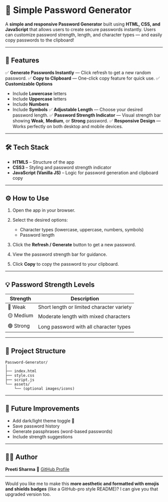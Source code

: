 # 🔐 Simple Password Generator

A **simple and responsive Password Generator** built using **HTML, CSS, and JavaScript** that allows users to create secure passwords instantly.
Users can customize password strength, length, and character types — and easily copy passwords to the clipboard!

---

## 🚀 Features

✅ **Generate Passwords Instantly** — Click refresh to get a new random password.
✅ **Copy to Clipboard** — One-click copy feature for quick use.
✅ **Customizable Options**

* Include **Lowercase** letters
* Include **Uppercase** letters
* Include **Numbers**
* Include **Symbols**
  ✅ **Adjustable Length** — Choose your desired password length.
  ✅ **Password Strength Indicator** — Visual strength bar showing **Weak**, **Medium**, or **Strong** password.
  ✅ **Responsive Design** — Works perfectly on both desktop and mobile devices.

---

## 🛠️ Tech Stack

* **HTML5** – Structure of the app
* **CSS3** – Styling and password strength indicator
* **JavaScript (Vanilla JS)** – Logic for password generation and clipboard copy

---


## ⚙️ How to Use

1. Open the app in your browser.
2. Select the desired options:

   * Character types (lowercase, uppercase, numbers, symbols)
   * Password length
3. Click the **Refresh / Generate** button to get a new password.
4. View the password strength bar for guidance.
5. Click **Copy** to copy the password to your clipboard.

---

## 💡 Password Strength Levels

| Strength  | Description                               |
| --------- | ----------------------------------------- |
| 🔴 Weak   | Short length or limited character variety |
| 🟡 Medium | Moderate length with mixed characters     |
| 🟢 Strong | Long password with all character types    |

---

## 📂 Project Structure

```
Password-Generator/
│
├── index.html
├── style.css
├── script.js
└── assets/
    └── (optional images/icons)
```

---

## 🧠 Future Improvements

* Add dark/light theme toggle 🌙
* Save password history
* Generate passphrases (word-based passwords)
* Include strength suggestions

---

## 🧑‍💻 Author

**Preeti Sharma**
💼 [GitHub Profile](https://github.com/preetisharma383)

---

Would you like me to make this **more aesthetic and formatted with emojis and shields badges** (like a GitHub-pro style README)? I can give you that upgraded version too.


